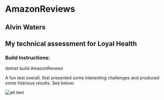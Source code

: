 # AmazonReviews

## Alvin Waters

## My technical assessment for Loyal Health





### Build Instructions:
dotnet build AmazonRevews





A fun test overall, that presented some interesting challenges and produced some hilarious results. See below:

![alt text](https://i.imgur.com/JH2CzTz.png)